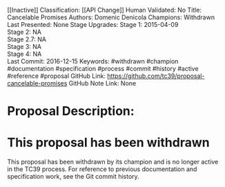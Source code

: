 [[Inactive]]
Classification: [[API Change]]
Human Validated: No
Title: Cancelable Promises
Authors: Domenic Denicola
Champions: Withdrawn
Last Presented: None
Stage Upgrades: 
Stage 1: 2015-04-09  
Stage 2: NA  
Stage 2.7: NA  
Stage 3: NA  
Stage 4: NA  
Last Commit: 2016-12-15
Keywords: #withdrawn #champion #documentation #specification #process #commit #history #active #reference #proposal
GitHub Link: https://github.com/tc39/proposal-cancelable-promises
GitHub Note Link: None

# Proposal Description:
# This proposal has been withdrawn

This proposal has been withdrawn by its champion and is no longer active in the TC39 process. For reference to previous documentation and specification work, see the Git commit history.
